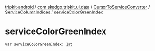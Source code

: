 [tripkit-android](../../../index.md) / [com.skedgo.tripkit.ui.data](../../index.md) / [CursorToServiceConverter](../index.md) / [ServiceColumnIndices](index.md) / [serviceColorGreenIndex](./service-color-green-index.md)

# serviceColorGreenIndex

`var serviceColorGreenIndex: `[`Int`](https://kotlinlang.org/api/latest/jvm/stdlib/kotlin/-int/index.html)